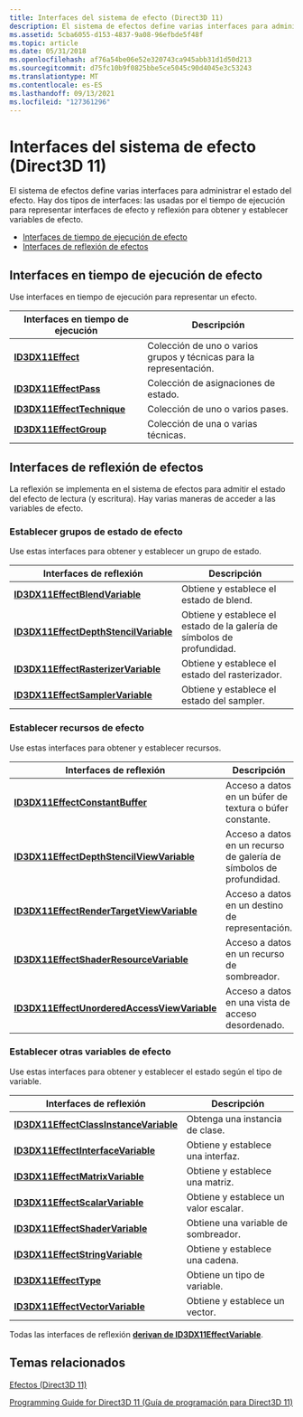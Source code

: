 ```yaml
---
title: Interfaces del sistema de efecto (Direct3D 11)
description: El sistema de efectos define varias interfaces para administrar el estado del efecto.
ms.assetid: 5cba6055-d153-4837-9a08-96efbde5f48f
ms.topic: article
ms.date: 05/31/2018
ms.openlocfilehash: af76a54be06e52e320743ca945abb31d1d50d213
ms.sourcegitcommit: d75fc10b9f0825bbe5ce5045c90d4045e3c53243
ms.translationtype: MT
ms.contentlocale: es-ES
ms.lasthandoff: 09/13/2021
ms.locfileid: "127361296"
---
```

# <a name="effect-system-interfaces-direct3d-11"></a>Interfaces del sistema de efecto (Direct3D 11)

El sistema de efectos define varias interfaces para administrar el estado del efecto. Hay dos tipos de interfaces: las usadas por el tiempo de ejecución para representar interfaces de efecto y reflexión para obtener y establecer variables de efecto.

-   [Interfaces de tiempo de ejecución de efecto](#effect-runtime-interfaces)
-   [Interfaces de reflexión de efectos](#effect-reflection-interfaces)

## <a name="effect-runtime-interfaces"></a>Interfaces en tiempo de ejecución de efecto

Use interfaces en tiempo de ejecución para representar un efecto.



| Interfaces en tiempo de ejecución                                       | Descripción                                                    |
|----------------------------------------------------------|----------------------------------------------------------------|
| [**ID3DX11Effect**](id3dx11effect.md)                   | Colección de uno o varios grupos y técnicas para la representación. |
| [**ID3DX11EffectPass**](id3dx11effectpass.md)           | Colección de asignaciones de estado.                             |
| [**ID3DX11EffectTechnique**](id3dx11effecttechnique.md) | Colección de uno o varios pases.                            |
| [**ID3DX11EffectGroup**](id3dx11effectgroup.md)         | Colección de una o varias técnicas.                        |



 

## <a name="effect-reflection-interfaces"></a>Interfaces de reflexión de efectos

La reflexión se implementa en el sistema de efectos para admitir el estado del efecto de lectura (y escritura). Hay varias maneras de acceder a las variables de efecto.

### <a name="setting-groups-of-effect-state"></a>Establecer grupos de estado de efecto

Use estas interfaces para obtener y establecer un grupo de estado.



| Interfaces de reflexión                                                          | Descripción                      |
|--------------------------------------------------------------------------------|----------------------------------|
| [**ID3DX11EffectBlendVariable**](id3dx11effectblendvariable.md)               | Obtiene y establece el estado de blend.         |
| [**ID3DX11EffectDepthStencilVariable**](id3dx11effectdepthstencilvariable.md) | Obtiene y establece el estado de la galería de símbolos de profundidad. |
| [**ID3DX11EffectRasterizerVariable**](id3dx11effectrasterizervariable.md)     | Obtiene y establece el estado del rasterizador.    |
| [**ID3DX11EffectSamplerVariable**](id3dx11effectsamplervariable.md)           | Obtiene y establece el estado del sampler.       |



 

### <a name="setting-effect-resources"></a>Establecer recursos de efecto

Use estas interfaces para obtener y establecer recursos.



| Interfaces de reflexión                                                                        | Descripción                                         |
|----------------------------------------------------------------------------------------------|-----------------------------------------------------|
| [**ID3DX11EffectConstantBuffer**](id3dx11effectconstantbuffer.md)                           | Acceso a datos en un búfer de textura o búfer constante. |
| [**ID3DX11EffectDepthStencilViewVariable**](id3dx11effectdepthstencilviewvariable.md)       | Acceso a datos en un recurso de galería de símbolos de profundidad.            |
| [**ID3DX11EffectRenderTargetViewVariable**](id3dx11effectrendertargetviewvariable.md)       | Acceso a datos en un destino de representación.                     |
| [**ID3DX11EffectShaderResourceVariable**](id3dx11effectshaderresourcevariable.md)           | Acceso a datos en un recurso de sombreador.                   |
| [**ID3DX11EffectUnorderedAccessViewVariable**](id3dx11effectunorderedaccessviewvariable.md) | Acceso a datos en una vista de acceso desordenado.            |



 

### <a name="setting-other-effect-variables"></a>Establecer otras variables de efecto

Use estas interfaces para obtener y establecer el estado según el tipo de variable.



| Interfaces de reflexión                                                            | Descripción               |
|----------------------------------------------------------------------------------|---------------------------|
| [**ID3DX11EffectClassInstanceVariable**](id3dx11effectclassinstancevariable.md) | Obtenga una instancia de clase.     |
| [**ID3DX11EffectInterfaceVariable**](id3dx11effectinterfacevariable.md)         | Obtiene y establece una interfaz. |
| [**ID3DX11EffectMatrixVariable**](id3dx11effectmatrixvariable.md)               | Obtiene y establece una matriz.     |
| [**ID3DX11EffectScalarVariable**](id3dx11effectscalarvariable.md)               | Obtiene y establece un valor escalar.     |
| [**ID3DX11EffectShaderVariable**](id3dx11effectshadervariable.md)               | Obtiene una variable de sombreador.    |
| [**ID3DX11EffectStringVariable**](id3dx11effectstringvariable.md)               | Obtiene y establece una cadena.     |
| [**ID3DX11EffectType**](id3dx11effecttype.md)                                   | Obtiene un tipo de variable.      |
| [**ID3DX11EffectVectorVariable**](id3dx11effectvectorvariable.md)               | Obtiene y establece un vector.     |



 

Todas las interfaces de reflexión [**derivan de ID3DX11EffectVariable**](id3dx11effectvariable.md).

## <a name="related-topics"></a>Temas relacionados

<dl> <dt>

[Efectos (Direct3D 11)](d3d11-graphics-programming-guide-effects.md)
</dt> <dt>

[Programming Guide for Direct3D 11 (Guía de programación para Direct3D 11)](dx-graphics-overviews.md)
</dt> </dl>

 

 




